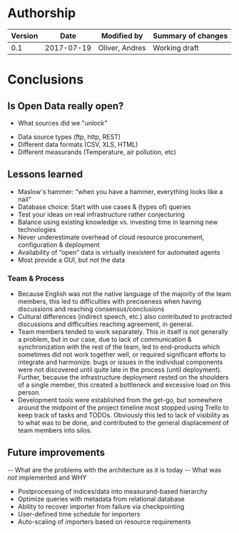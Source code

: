 # Authorship

|Version|Date|Modified by|Summary of changes|
|-------|----|-----------|------------------|
|  0.1  | 2017-07-19 | Oliver, Andres | Working draft |

# Conclusions

## Is Open Data really open?

* What sources did we "unlock"
 - Data source types (ftp, http, REST)
 - Different data formats (CSV, XLS, HTML)
 - Different measurands (Temperature, air pollution, etc)


## Lessons learned

* Maslow's hammer: “when you have a hammer,
everything looks like a nail”
* Database choice: Start with use cases & (types of) queries
* Test your ideas on real infrastructure rather  conjecturing
* Balance using existing knowledge vs. investing time in learning new technologies
* Never underestimate overhead of cloud resource  procurement, configuration & deployment
* Availability of “open” data is virtually  inexistent for automated agents
* Most provide a GUI, but not the data

### Team & Process
* Because English was not the native language of the majority of the team members, this led to difficulties with preciseness when having discussions and reaching consensus/conclusions
* Cultural differences (indirect speech, etc.) also contributed to protracted discussions and difficulties reaching agreement, in general.
* Team members tended to work separately. This in itself is not generally a problem, but in our case, due to lack of communication & synchronization with the rest of the team, led to end-products which sometimes did not work together well, or required significant efforts to integrate and harmonize. bugs or issues in the individual components were not discovered until quite late in the process (until deployment). Further, because the infrastructure deployment rested on the shoulders of a single member, this created a bottleneck and excessive load on this person.
* Development tools were established from the get-go, but somewhere around the midpoint of the project timeline most stopped using Trello to keep track of tasks and TODOs. Obviously this led to lack of visibility as to what was to be done, and contributed to the general displacement of  team members into silos.


## Future improvements
-- What are the problems with the architecture as it is today
-- What was *not* implemented and WHY

* Postprocessing of indices/data into measurand-based hierarchy
* Optimize queries with metadata from relational database
* Ability to recover importer from failure via checkpointing
* User-defined time schedule for importers
* Auto-scaling of importers based on resource requirements
